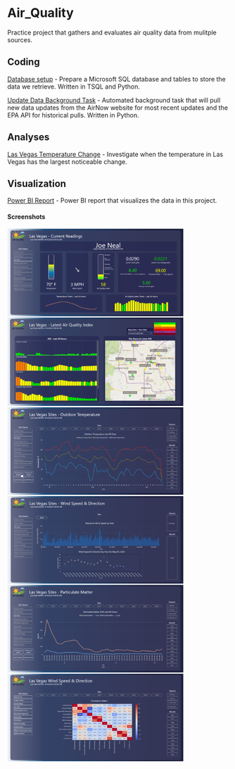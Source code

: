 # Air_Quality

 Practice project that gathers and evaluates air quality data from mulitple sources.

## Coding

[Database setup](Scripts/Database_Setup/) - Prepare a Microsoft SQL database and tables to store the data we retrieve.  Written in TSQL and Python.

[Update Data Background Task](Scripts/UpdateDataBackgroundTask/) - Automated background task that will pull new data updates from the AirNow website for most recent updates and the EPA API for historical pulls. Written in Python.

## Analyses

 [Las Vegas Temperature Change](Analysis/Las_Vegas_Temperature_Change/Las_Vegas_Temperature_Change.md) - Investigate when the temperature in Las Vegas has the largest noticeable change.

## Visualization

[Power BI Report](PowerBI/) - Power BI report that visualizes the data in this project.

#### Screenshots

<img src="PowerBI/Screenshots/01a_AirQuality_CurrentReadings.png" alt="Current Readings" width="400" />
<img src="PowerBI/Screenshots/02a_AirQuality_Map.png" alt="Air Quality Map and 36-hour trend" width="400" />
<img src="PowerBI/Screenshots/03b_AirQuality_Temp_50_days.png" alt="Temperature last 50 days" width="400" />
<img src="PowerBI/Screenshots/04b_AirQuality_Wind_Direction.png" alt="Wind Direction" width="400" />
<img src="PowerBI/Screenshots/05a_AirQuality_PM_48hr.png" alt="Particulate Matter" width="400" />
<img src="PowerBI/Screenshots/06a_AirQuality_Correlation_Matrix.png" alt="Correlation Matrix" width="400" />

